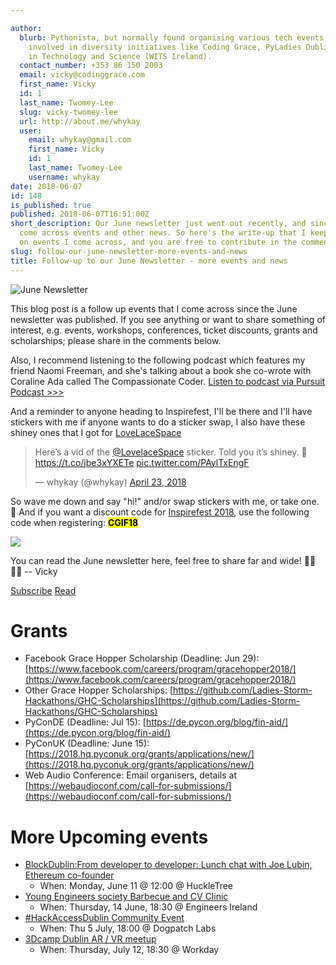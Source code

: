```yaml
---

author:
  blurb: Pythonista, but normally found organising various tech events, and now heavily
    involved in diversity initiatives like Coding Grace, PyLadies Dublin, and Women
    in Technology and Science (WITS Ireland).
  contact_number: +353 86 150 2003
  email: vicky@codinggrace.com
  first_name: Vicky
  id: 1
  last_name: Twomey-Lee
  slug: vicky-twomey-lee
  url: http://about.me/whykay
  user:
    email: whykay@gmail.com
    first_name: Vicky
    id: 1
    last_name: Twomey-Lee
    username: whykay
date: 2018-06-07
id: 148
is_published: true
published: 2018-06-07T16:51:00Z
short_description: Our June newsletter just went out recently, and since then, I still
  come across events and other news. So here's the write-up that I keep up-to-date
  on events I come across, and you are free to contribute in the comments also.
slug: follow-our-june-newsletter-more-events-and-news
title: Follow-up to our June Newsletter - more events and news
---
```



<img src="https://s3-eu-west-1.amazonaws.com/static-codinggrace/writeups/2018/cg+june+writeup.jpg" class="img-responsive img-thumbnail" alt="June Newsletter">

This blog post is a follow up events that I come across since the June newsletter was published. If you see anything or want to share something of interest, e.g. events, workshops, conferences, ticket discounts, grants and scholarships; please share in the comments below.


Also, I recommend listening to the following podcast which features my friend Naomi Freeman, and she's talking about a book she co-wrote with Coraline Ada called The Compassionate Coder. [Listen to podcast via Pursuit Podcast >>>](http://hyperurl.co/pursuitpod)

And a reminder to anyone heading to Inspirefest, I'll be there and I'll have stickers with me if anyone wants to do a sticker swap, I also have these shiney ones that I got for [LoveLaceSpace](http://www.lovelacespace.com/)

<blockquote class="twitter-tweet" data-lang="en"><p lang="en" dir="ltr">Here’s a vid of the <a href="https://twitter.com/LovelaceSpace?ref_src=twsrc%5Etfw">@LovelaceSpace</a> sticker. Told you it’s shiney. 😬 <a href="https://t.co/jbe3xYXETe">https://t.co/jbe3xYXETe</a> <a href="https://t.co/PAylTxEngF">pic.twitter.com/PAylTxEngF</a></p>&mdash; whykay (@whykay) <a href="https://twitter.com/whykay/status/988469255447474176?ref_src=twsrc%5Etfw">April 23, 2018</a></blockquote>
<script async src="https://platform.twitter.com/widgets.js" charset="utf-8"></script>

So wave me down and say "hi!" and/or swap stickers with me, or take one. 🌈
And if you want a discount code for [Inspirefest 2018](https://inspirefest.com/), use the following code when registering: <strong><mark>CGIF18</mark></strong>

<div class="row">
  <div class="col-sm-6 col-md-6">
    <div class="thumbnail">
      <img src="https://gallery.mailchimp.com/8612b25618972d14df5c6a1fb/images/38544e6d-79f7-4a20-8f27-e3142a3839b7.jpg" class="img-responsive img-thumbnail">
      <div class="caption">
      	<p>You can read the June newsletter here, feel free to share far and wide! 👩‍💻👨‍💻 -- Vicky</p>
        <p><a href="http://codinggrace.com" class="btn btn-default" role="button">Subscribe</a> <a href="https://mailchi.mp/b6e30094063e/sun-sea-code-our-june-newsletter" class="btn btn-success" role="button">Read</a></p>
      </div>
    </div>
  </div>

</div>

# Grants
* Facebook Grace Hopper Scholarship (Deadline: Jun 29): [https://www.facebook.com/careers/program/gracehopper2018/](https://www.facebook.com/careers/program/gracehopper2018/)
* Other Grace Hopper Scholarships: [https://github.com/Ladies-Storm-Hackathons/GHC-Scholarships](https://github.com/Ladies-Storm-Hackathons/GHC-Scholarships)
* PyConDE (Deadline: Jul 15): [https://de.pycon.org/blog/fin-aid/](https://de.pycon.org/blog/fin-aid/)
* PyConUK (Deadline: June 15): [https://2018.hq.pyconuk.org/grants/applications/new/](https://2018.hq.pyconuk.org/grants/applications/new/)
* Web Audio Conference: Email organisers, details at [https://webaudioconf.com/call-for-submissions/](https://webaudioconf.com/call-for-submissions/)

# More Upcoming events
* [BlockDublin:From developer to developer: Lunch chat with Joe Lubin, Ethereum co-founder](https://www.meetup.com/BlockDUB/events/251297947/)
	* When: Monday, June 11 @ 12:00 @ HuckleTree
* [Young Engineers society Barbecue and CV Clinic](http://engineersireland.ie/groups/societies/young-engineers-society/events/young-engineers-society-barbecue-cv-clinc.aspx)
	* When: Thursday, 14 June, 18:30 @ Engineers Ireland
* [#HackAccessDublin Community Event](https://www.eventbrite.ie/e/hackaccessdublincommunityevent-tickets-45625520159?aff=efbneb)
	* When: Thu 5 July, 18:00 @ Dogpatch Labs
* [3Dcamp Dublin AR / VR meetup](https://www.meetup.com/3DcampDublin/events/251519457/)
	* When: Thursday, July 12, 18:30 @ Workday

